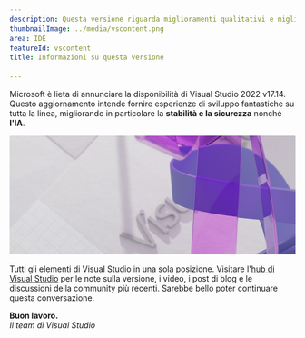 ```yaml
---
description: Questa versione riguarda miglioramenti qualitativi e miglioramenti delle prestazioni per tutti gli sviluppatori e i carichi di lavoro.
thumbnailImage: ../media/vscontent.png
area: IDE
featureId: vscontent
title: Informazioni su questa versione

---
```



Microsoft è lieta di annunciare la disponibilità di Visual Studio 2022 v17.14. Questo aggiornamento intende fornire esperienze di sviluppo fantastiche su tutta la linea, migliorando in particolare la **stabilità e la sicurezza** nonché **l'IA**. 

![Hero](../media/hero.png)

Tutti gli elementi di Visual Studio in una sola posizione. Visitare l'[hub di Visual Studio](https://aka.ms/vshub) per le note sulla versione, i video, i post di blog e le discussioni della community più recenti. Sarebbe bello poter continuare questa conversazione.

**Buon lavoro.**  
*Il team di Visual Studio*
